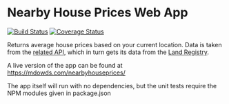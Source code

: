 # Nearby House Prices Web App

[![Build Status](https://travis-ci.org/mdowds/nearby-house-prices-app.svg?branch=master)](https://travis-ci.org/mdowds/nearby-house-prices-app)
[![Coverage Status](https://coveralls.io/repos/github/mdowds/nearby-house-prices-app/badge.svg?branch=master)](https://coveralls.io/github/mdowds/nearby-house-prices-app?branch=master)

Returns average house prices based on your current location. Data is taken from the [related API](https://github.com/mdowds/nearby-house-prices-api), which in turn gets its data from the [Land Registry](http://landregistry.data.gov.uk/).

A live version of the app can be found at <https://mdowds.com/nearbyhouseprices/>

The app itself will run with no dependencies, but the unit tests require the NPM modules given in package.json
